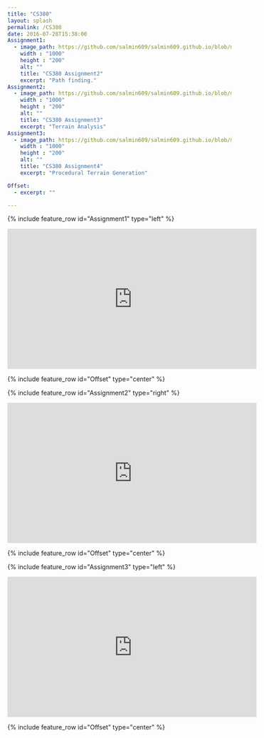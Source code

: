 ```yaml
---
title: "CS380"
layout: splash
permalink: /CS380
date: 2016-07-28T15:38:00
Assignment1:
  - image_path: https://github.com/salmin609/salmin609.github.io/blob/master/images/380_1.png?raw=true
    width : "1000"
    height : "200"
    alt: ""
    title: "CS380 Assignment2"
    excerpt: "Path finding."
Assignment2:
  - image_path: https://github.com/salmin609/salmin609.github.io/blob/master/images/380_2.png?raw=true
    width : "1000"
    height : "200"
    alt: ""
    title: "CS380 Assignment3"
    excerpt: "Terrain Analysis"
Assignment3:
  - image_path: https://github.com/salmin609/salmin609.github.io/blob/master/images/380_3.png?raw=true
    width : "1000"
    height : "200"
    alt: ""
    title: "CS380 Assignment4"
    excerpt: "Procedural Terrain Generation"

Offset:
  - excerpt: ""

---
```


{% include feature_row id="Assignment1" type="left" %}

<iframe width="560" height="315" src="https://www.youtube.com/embed/pBe0CQoyGV8" title="YouTube video player" frameborder="0" allow="accelerometer; autoplay; clipboard-write; encrypted-media; gyroscope; picture-in-picture" allowfullscreen></iframe>

{% include feature_row id="Offset" type="center" %}


{% include feature_row id="Assignment2" type="right" %}

<iframe width="560" height="315" src="https://www.youtube.com/embed/JcDgN2NBAeA" title="YouTube video player" frameborder="0" allow="accelerometer; autoplay; clipboard-write; encrypted-media; gyroscope; picture-in-picture" allowfullscreen></iframe>

{% include feature_row id="Offset" type="center" %}


{% include feature_row id="Assignment3" type="left" %}

<iframe width="560" height="315" src="https://www.youtube.com/embed/4myY6zFGrsI" title="YouTube video player" frameborder="0" allow="accelerometer; autoplay; clipboard-write; encrypted-media; gyroscope; picture-in-picture" allowfullscreen></iframe>

{% include feature_row id="Offset" type="center" %}
